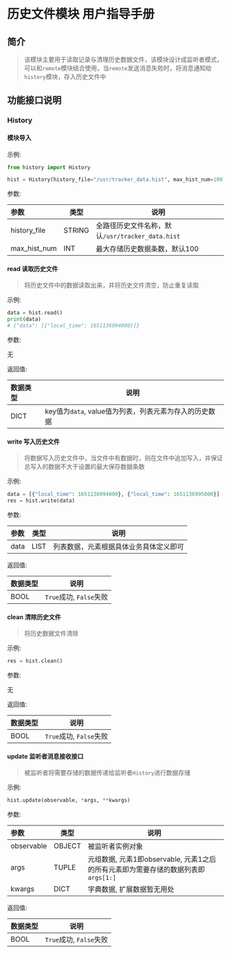 # 历史文件模块 用户指导手册

## 简介

> 该模块主要用于读取记录与清理历史数据文件，该模块设计成监听者模式，可以和`remote`模块结合使用，当`remote`发送消息失败时，将消息通知给`history`模块，存入历史文件中

## 功能接口说明

### History

#### 模块导入

示例:

```python
from history import History

hist = History(history_file="/usr/tracker_data.hist", max_hist_num=100)
```

参数:

|参数|类型|说明|
|:---|---|---|
|history_file|STRING|全路径历史文件名称，默认`/usr/tracker_data.hist`|
|max_hist_num|INT|最大存储历史数据条数，默认100|

#### read 读取历史文件

> 将历史文件中的数据读取出来，并将历史文件清空，防止重复读取

示例:

```python
data = hist.read()
print(data)
# {"data": [{"local_time": 1651136994000}]}
```

参数:

无

返回值:

|数据类型|说明|
|:---|---|
|DICT|key值为`data`, value值为列表，列表元素为存入的历史数据|

#### write 写入历史文件

> 将数据写入历史文件中，当文件中有数据时，则在文件中追加写入，并保证总写入的数据不大于设置的最大保存数据条数

示例:

```python
data = [{"local_time": 1651136994000}, {"local_time": 1651136995000}]
res = hist.write(data)
```

参数:

|参数|类型|说明|
|:---|---|---|
|data|LIST|列表数据，元素根据具体业务具体定义即可|

返回值:

|数据类型|说明|
|:---|---|
|BOOL|`True`成功, `False`失败|

#### clean 清除历史文件

> 将历史数据文件清除

示例:

```python
res = hist.clean()
```

参数:

无

返回值:

|数据类型|说明|
|:---|---|
|BOOL|`True`成功, `False`失败|

#### update 监听者消息接收接口

> 被监听者将需要存储的数据传递给监听者`History`进行数据存储

示例:

```python
hist.update(observable, *args, **kwargs)
```

参数:

|参数|类型|说明|
|:---|---|---|
|observable|OBJECT|被监听者实例对象|
|args|TUPLE|元组数据, 元素1即observable, 元素1之后的所有元素即为需要存储的数据列表即`args[1:]`|
|kwargs|DICT|字典数据, 扩展数据暂无用处|

返回值:

|数据类型|说明|
|:---|---|
|BOOL|`True`成功, `False`失败|
